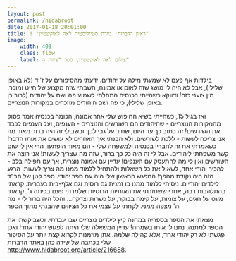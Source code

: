 ```yaml
---
layout: post
permalink: /hidabroot
date: 2017-01-18 20:01:00
title: ! "ראיון הדברות: גיורת סטייליסטית לאה לאוקשטיין"
image:
    width: 403
    class: flow
    label: צילום לאה לאוקשטיין, ספר "ציוות ה"
---
```


בילדות אף פעם לא שמעתי מילה על יהודים.
ידעתי מהסיפורים על ז'יד (לא באופן שלילי), אבל לא היה לי מושג שזה לאום או אמונה, חשבתי שזה מקצוע של חייט ומוכר, מין צועני כזה!
ודווקא כשהייתי בכנסיה התחלתי לשמוע פה ושם על יהודים (לרוב כן באופן שלילי), כי פה ושם היהודים מוזכרים במקורות הנוצריים.

ואז בגיל 15, כשהייתי בשיא החיפוש שלי אחר אמונה, הכומר בכנסיה אמר פסוק מהמקורות הנוצריים - שהיהודים הם השורשים והנוצרים - הענפים, ועל הענפים לכבד את השורשים! זה כתוב כך עד היום, שחור על גבי לבן. ובשבילי זה היה ברור מאוד מה אני צריכה לעשות - ללכת לשורשים. ולא הבנתי איך האחרים לא עושים את אותו הדבר!
כשאמרתי את זה לחבריי בכנסיה ולמשפחה שלי - הם מאוד הופתעו, הרי אין לי שום קשר משפחתי ליהודים. אבל לי זה היה כל כך ברור, שזה מה שצריך לעשות! אני רוצה את השורשים ואין לי מה להתעסק עם הענפים!
עדיין עם אמונה נוצרית, אך עם תפילה בלב - להכיר יהודי אחד, לשאול את כל השאלות ולהתחיל ללמוד ממנו מה צריך לעשות. הרגע הזה היה נקודת מהפך!
המפגש הראשון שלי היה עם ספר יהודי. ספר קטן של חב"ד לילדים יהודיים. ניסיתי ללמוד ממנו בו זמנית גם רוסית וגם אלף-בית בעברית. קראתי בהתלהבות רבה, אחרי ששחזרתי את האותיות הרוסיות שלמדתי פעם בכיתה ג'. קראתי מעט על חגים, על צומות, על קימה בבוקר, על כשרות וצדקה... והכל היה ברור לי - מה ה' מצפה ממני. לקחתי על עצמי את כל הציווים שהבנתי מתוך הספר.

מצאתי את הספר בספריה במחנה קיץ לילדים נוצריים שבו עבדתי. וכשביקשתי את הספר למתנה, נתנו לי אותו בשמחה!
עדיין המשאלה שלי היתה לפגוש יהודי אחד! ואכן פגשתי לא רק יהודי אחד, אלא קהילה שלמה.
אתן מוזמנות לקרוא קצת יותר על הסיפור שלי בכתבה של שירה כהן באתר הדברות <http://www.hidabroot.org/article/216688>.
